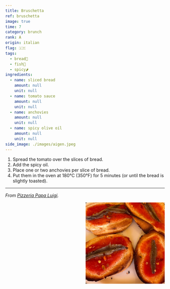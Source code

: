 ```yaml
---
title: Bruschetta
ref: bruschetta
image: true
time: 7
category: brunch
rank: A
origin: italian
flag: 🇮🇹
tags:
  - bread🥖
  - fish🦈
  - spicy🌶️
ingredients:
  - name: sliced bread
    amount: null
    unit: null
  - name: tomato sauce
    amount: null
    unit: null
  - name: anchovies
    amount: null
    unit: null
  - name: spicy olive oil
    amount: null
    unit: null
side_image: ./images/aigen.jpeg
---
```


1. Spread the tomato over the slices of bread.
2. Add the spicy oil.
3. Place one or two anchovies per slice of bread.
4. Put them in the oven at 180°C (350°F) for 5 minutes (or until the bread is slightly toasted).
---

_From [Pizzeria Papa Luigi](https://maps.app.goo.gl/wTpAwbJGC6yX76Vn9)._

<img src="images/bruschetta.png" style="width:250px; float:right;"/>